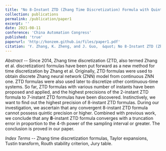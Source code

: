 ```yaml
---
title: "No 8-Instant ZTD (Zhang Time Discretization) Formula with Quintic Precision or Higher as Proved"
collection: publications
permalink: /publication/paper1
excerpt: ''
date: 2021-08-11
conference: 'China Automation Congress'
published: 'true'
paperurl: 'http://konzem.github.io/files/paper1.pdf'
citation: 'Y. Zhang, K. Zheng, and J. Guo,  &quot; No 8-Instant ZTD (Zhang Time Discretization) Formula with Quintic Precision or Higher as Proved,&quot; in <i>Proceedings of China Automation Congress</i>, Beijing, China, 2021, pp. 197--204.'
---
```

*Abstract* -- Since 2014, Zhang time discretization (ZTD, also termed Zhang et al. discretization) formulas have been put forward as a new method for time discretization by Zhang et al. Originally, ZTD formulas were used to obtain discrete Zhang neural network (ZNN) model from continuous ZNN one. ZTD formulas were also used later to discretize other continuous-time systems. So far, ZTD formulas with various number of instants have been proposed and applied, and the highest precisions of the $2$-instant ZTD formula to $7$-instant ZTD formulas have been discovered. Instinctively, we want to find out the highest precision of $8$-instant ZTD formulas. During our investigation, we ascertain that any convergent 8-instant ZTD formula cannot possess quintic precision or higher. Combined with previous work, we conclude that any **$8$**-instant ZTD formula converges with a truncation error in proportion to the $4$-th power of the sampling interval or greater. The conclusion is proved in our paper.

*Index Terms* -- Zhang time discretization formulas, Taylor expansions, Tustin transform, Routh stability criterion, Jury table.
